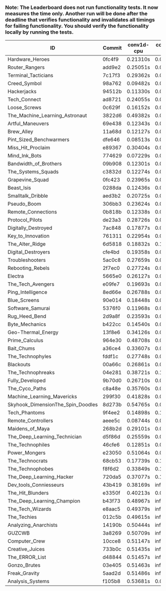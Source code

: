 ### Note: The Leaderboard does not run functionality tests. It now measures the time only. Another run will be done after the deadline that verifies functionality and invalidates all timings for failing functionality. You should verify the functionality locally by running the tests.

|ID|Commit|conv1d-cpu|conv1d-gpu|DWSPConv2D-gpu|gemm-gpu|avg|
|-|-|-|-|-|-|-|
|Hardware_Heroes|0fc4f9|0.21310s|0.06994s|3.01396s|1.89820s|1.29880s|
|Router_Rangers|add9e2|0.25051s|0.06988s|3.02506s|1.90305s|1.31213s|
|Terminal_Tacticians|7c17f3|0.29362s|0.06542s|3.01265s|1.90369s|1.31884s|
|Creed_Symbol|98a762|0.09482s|0.04880s|3.28267s|2.02897s|1.36381s|
|Hackerjacks|94512b|0.11330s|0.06791s|3.27977s|2.05854s|1.37988s|
|Tech_Connect|ad8721|0.24055s|0.07016s|3.07336s|2.13876s|1.38071s|
|Loose_Screws|0c629f|0.16152s|0.07520s|3.30022s|2.02644s|1.39084s|
|The_Machine_Learning_Astronaut|3822d6|0.49382s|0.07527s|3.03039s|2.01339s|1.40321s|
|Artful_Maneuvers|69e438|0.12343s|0.07795s|3.28075s|2.13596s|1.40452s|
|Brew_Alley|11a68d|0.12127s|0.04989s|3.36629s|2.11486s|1.41308s|
|Pint_Sized_Benchwarmers|dfe646|0.08513s|0.05589s|3.38888s|2.13408s|1.41599s|
|Miss_Hit_Proclaim|e89367|0.30404s|0.07235s|3.27826s|2.02172s|1.41909s|
|Mind_Ink_Bots|774629|0.07229s|0.07170s|3.40714s|2.13131s|1.42061s|
|Bandwidth_of_Brothers|09b908|0.12301s|0.07246s|3.37125s|2.12895s|1.42392s|
|The_Systems_Squads|c3832d|0.12274s|0.04815s|3.41282s|2.11387s|1.42440s|
|Grapevine_Squad|0fc423|0.23965s|0.07234s|3.36819s|2.02164s|1.42546s|
|Beast_Isis|0288da|0.12436s|0.09500s|3.41997s|2.08585s|1.43130s|
|Smalltalk_Dribble|aed3b2|0.20725s|0.07222s|3.33068s|2.14866s|1.43970s|
|Pseudo_Boom|306bb3|0.23624s|0.04711s|3.26851s|2.21180s|1.44091s|
|Remote_Connections|0b818b|0.12338s|0.04935s|3.44714s|2.14779s|1.44192s|
|Protocol_Pilots|de23a3|0.28726s|0.07823s|3.44460s|1.95916s|1.44231s|
|Digitally_Destroyed|7ac848|0.17877s|0.06865s|3.38937s|2.13637s|1.44329s|
|Key_to_Innovation|761311|0.22954s|0.04980s|3.40686s|2.09798s|1.44605s|
|The_Alter_Ridge|6d5818|0.18832s|0.10417s|3.39211s|2.13669s|1.45532s|
|Digital_Destroyers|cfe4bd|0.19358s|0.06894s|3.33510s|2.23371s|1.45783s|
|Troubleshooters|5ac0c8|0.27659s|0.06424s|3.41519s|2.09350s|1.46238s|
|Rebooting_Rebels|2f7ec0|0.27724s|0.07082s|3.33490s|2.18195s|1.46623s|
|Electra|5665e0|0.26127s|0.06796s|3.39460s|2.15352s|1.46934s|
|The_Tech_Avengers|e09fe7|0.19693s|0.06646s|3.66183s|1.95884s|1.47101s|
|Ping_Intelligence|8ed66e|0.26788s|0.07843s|3.39298s|2.14862s|1.47197s|
|Blue_Screens|90e014|0.18448s|0.06752s|3.37720s|2.27085s|1.47501s|
|Software_Samurai|5376f0|0.11968s|0.04634s|3.08459s|2.65959s|1.47755s|
|Rug_Heed_Bend|2d9a8f|0.23593s|0.06688s|3.27722s|2.36352s|1.48589s|
|Byte_Mechanics|b422cc|0.14540s|0.06675s|3.30275s|2.43041s|1.48633s|
|Geo-Thermal_Energy|13f8e6|0.34126s|0.07701s|3.38953s|2.17045s|1.49456s|
|Prime_Calculus|964e30|0.48708s|0.07834s|3.36363s|2.10841s|1.50937s|
|Bait_Chums|a36ce4|0.33607s|0.06820s|3.40136s|2.28656s|1.52305s|
|The_Technophyles|fddf1c|0.27748s|0.05537s|3.72399s|2.07659s|1.53336s|
|Blackouts|00a66c|0.26861s|0.07164s|3.41098s|2.43291s|1.54604s|
|The_Technophreaks|04e281|0.38721s|0.14966s|3.38554s|2.26866s|1.54777s|
|Fully_Developed|9b70d0|0.26710s|0.09484s|3.37839s|2.47504s|1.55384s|
|The_Cyco_Paths|c8a48e|0.35760s|0.08585s|3.74495s|2.18694s|1.59384s|
|Machine_Learning_Mavericks|299f30|0.41828s|0.08234s|3.44821s|2.54754s|1.62409s|
|Skyhook_DimensionThe_Spin_Doodles|8d273b|0.54765s|0.07015s|3.39506s|2.60231s|1.65379s|
|Tech_Phantoms|9f4ee2|0.14898s|0.10298s|3.79310s|2.67980s|1.68121s|
|Remote_Controllers|aeee5c|0.08744s|0.05919s|4.07647s|2.72813s|1.73781s|
|Maidens_of_Maya|268b2d|0.29101s|0.08128s|4.17605s|2.62240s|1.79269s|
|The_Deep_Learning_Technician|d5f86d|0.25559s|0.06677s|3.01422s|4.53323s|1.96745s|
|The_Technophiles|46cfe6|0.12851s|0.06532s|3.17823s|4.87406s|2.06153s|
|Power_Mongers|e23050|0.51064s|0.04892s|3.42121s|4.78718s|2.19199s|
|The_Technocrats|68cb53|0.17739s|0.10797s|3.31164s|5.84098s|2.35949s|
|The_Technophobes|f8f6d2|0.33849s|0.19221s|infs|2.28246s|infs|
|The_Deep_Learning_Hacker|720da5|0.37077s|0.13148s|infs|2.70253s|infs|
|Dev_tools_Conniesseurs|43b419|0.38169s|infs|infs|4.93833s|infs|
|The_Hit_Blunders|e3350f|0.40213s|0.06552s|infs|4.76922s|infs|
|The_Deep_Learning_Champion|b43f73|0.48967s|infs|infs|4.58852s|infs|
|The_Tech_Wizards|e8aac5|0.49379s|infs|infs|4.62321s|infs|
|The_Techies|012c5b|0.49615s|infs|infs|4.85878s|infs|
|Analyzing_Anarchists|14190b|0.50444s|infs|infs|5.08712s|infs|
|GUZCWB|3a8269|0.50709s|infs|infs|4.72640s|infs|
|Computer_Crew|10cce8|0.51147s|infs|infs|4.78802s|infs|
|Creative_Juices|733b0c|0.51435s|infs|infs|4.80326s|infs|
|The_ERROR_List|d48844|0.51457s|infs|infs|4.77253s|infs|
|Gonzo_Brutes|03e405|0.51463s|infs|infs|4.75263s|infs|
|Freak_Gravity|5aad2d|0.51486s|infs|infs|4.75018s|infs|
|Analysis_Systems|f105b8|0.53681s|0.04900s|infs|infs|infs|
